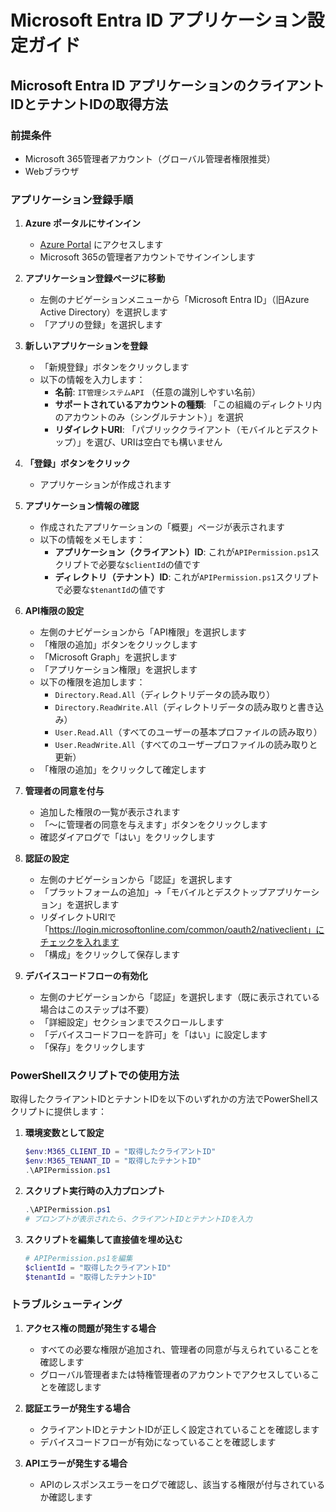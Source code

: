 # Microsoft Entra ID アプリケーション設定ガイド

## Microsoft Entra ID アプリケーションのクライアントIDとテナントIDの取得方法

### 前提条件
- Microsoft 365管理者アカウント（グローバル管理者権限推奨）
- Webブラウザ

### アプリケーション登録手順

1. **Azure ポータルにサインイン**
   - [Azure Portal](https://portal.azure.com/) にアクセスします
   - Microsoft 365の管理者アカウントでサインインします

2. **アプリケーション登録ページに移動**
   - 左側のナビゲーションメニューから「Microsoft Entra ID」（旧Azure Active Directory）を選択します
   - 「アプリの登録」を選択します

3. **新しいアプリケーションを登録**
   - 「新規登録」ボタンをクリックします
   - 以下の情報を入力します：
     - **名前**: `IT管理システムAPI` （任意の識別しやすい名前）
     - **サポートされているアカウントの種類**: 「この組織のディレクトリ内のアカウントのみ（シングルテナント）」を選択
     - **リダイレクトURI**: 「パブリッククライアント（モバイルとデスクトップ）」を選び、URIは空白でも構いません

4. **「登録」ボタンをクリック**
   - アプリケーションが作成されます

5. **アプリケーション情報の確認**
   - 作成されたアプリケーションの「概要」ページが表示されます
   - 以下の情報をメモします：
     - **アプリケーション（クライアント）ID**: これが`APIPermission.ps1`スクリプトで必要な`$clientId`の値です
     - **ディレクトリ（テナント）ID**: これが`APIPermission.ps1`スクリプトで必要な`$tenantId`の値です

6. **API権限の設定**
   - 左側のナビゲーションから「API権限」を選択します
   - 「権限の追加」ボタンをクリックします
   - 「Microsoft Graph」を選択します
   - 「アプリケーション権限」を選択します
   - 以下の権限を追加します：
     - `Directory.Read.All`（ディレクトリデータの読み取り）
     - `Directory.ReadWrite.All`（ディレクトリデータの読み取りと書き込み）
     - `User.Read.All`（すべてのユーザーの基本プロファイルの読み取り）
     - `User.ReadWrite.All`（すべてのユーザープロファイルの読み取りと更新）
   - 「権限の追加」をクリックして確定します

7. **管理者の同意を付与**
   - 追加した権限の一覧が表示されます
   - 「～に管理者の同意を与えます」ボタンをクリックします
   - 確認ダイアログで「はい」をクリックします

8. **認証の設定**
   - 左側のナビゲーションから「認証」を選択します
   - 「プラットフォームの追加」→「モバイルとデスクトップアプリケーション」を選択します
   - リダイレクトURIで「https://login.microsoftonline.com/common/oauth2/nativeclient」にチェックを入れます
   - 「構成」をクリックして保存します

9. **デバイスコードフローの有効化**
   - 左側のナビゲーションから「認証」を選択します（既に表示されている場合はこのステップは不要）
   - 「詳細設定」セクションまでスクロールします
   - 「デバイスコードフローを許可」を「はい」に設定します
   - 「保存」をクリックします

### PowerShellスクリプトでの使用方法

取得したクライアントIDとテナントIDを以下のいずれかの方法でPowerShellスクリプトに提供します：

1. **環境変数として設定**
   ```powershell
   $env:M365_CLIENT_ID = "取得したクライアントID"
   $env:M365_TENANT_ID = "取得したテナントID"
   .\APIPermission.ps1
   ```

2. **スクリプト実行時の入力プロンプト**
   ```powershell
   .\APIPermission.ps1
   # プロンプトが表示されたら、クライアントIDとテナントIDを入力
   ```

3. **スクリプトを編集して直接値を埋め込む**
   ```powershell
   # APIPermission.ps1を編集
   $clientId = "取得したクライアントID"
   $tenantId = "取得したテナントID"
   ```

### トラブルシューティング

1. **アクセス権の問題が発生する場合**
   - すべての必要な権限が追加され、管理者の同意が与えられていることを確認します
   - グローバル管理者または特権管理者のアカウントでアクセスしていることを確認します

2. **認証エラーが発生する場合**
   - クライアントIDとテナントIDが正しく設定されていることを確認します
   - デバイスコードフローが有効になっていることを確認します

3. **APIエラーが発生する場合**
   - APIのレスポンスエラーをログで確認し、該当する権限が付与されているか確認します

